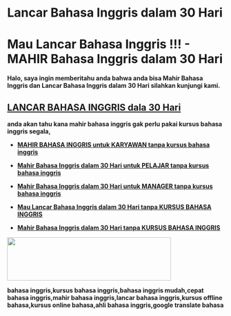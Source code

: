 # Lancar Bahasa Inggris dalam 30 Hari

<h1><strong>Mau Lancar Bahasa Inggris !!! - MAHIR Bahasa Inggris dalam 30 Hari<strong></h1>
<p>Halo, saya ingin memberitahu anda bahwa  anda bisa <b>Mahir Bahasa Inggris</d> dan <b>Lancar Bahasa Inggris</d> dalam <b>30 Hari</d> silahkan kunjungi kami.

<h2><a href="http://bit.ly/Daftar-BahasaInggrisTeam" title="LANCAR BAHASA INGGRIS dala 30 Hari" target="_blank">LANCAR BAHASA INGGRIS dala 30 Hari</a></h2>

<p>anda akan tahu kana mahir bahasa inggris gak perlu pakai kursus bahasa inggris segala,<br/>

- <a href="https://youtu.be/3HA6xmEowW4" title="MAHIR BAHASA INGGRIS untuk KARYAWAN tanpa kursus bahasa inggris" target="_blank">MAHIR BAHASA INGGRIS untuk KARYAWAN tanpa kursus bahasa inggris
</a><br/>

- <a href="https://youtu.be/dkcqha775z8" title="Mahir Bahasa Inggris dalam 30 Hari untuk PELAJAR tanpa kursus bahasa inggris" target="_blank">Mahir Bahasa Inggris dalam 30 Hari untuk PELAJAR tanpa kursus bahasa inggris</a><br/>

- <a href="https://youtu.be/GS3_Tfsrf00" title="Mahir Bahasa Inggris dalam 30 Hari untuk MANAGER tanpa kursus bahasa inggris" target="_blank">Mahir Bahasa Inggris dalam 30 Hari untuk MANAGER tanpa kursus bahasa inggris</a><br/>

- <a href="https://youtu.be/3uLiVwUqO3o" title="Mau Lancar Bahasa Inggris dalam 30 Hari tanpa KURSUS BAHASA INGGRIS" target="_blank">Mau Lancar Bahasa Inggris dalam 30 Hari tanpa KURSUS BAHASA INGGRIS</a><br/>

- <a href="https://youtu.be/DMWrRmqu7VE" title="Mahir Bahasa Inggris dalam 30 Hari tanpa KURSUS BAHASA INGGRIS" target="_blank">Mahir Bahasa Inggris dalam 30 Hari tanpa KURSUS BAHASA INGGRIS</a><br/>

</p>

<p><a href="http://bit.ly/MahirBahasaInggris30Hari
" title="Mahir Bahasa Inggris dalam 30 Hari" target="_blank"><img style="vertical-align: middle;" src="https://i.imgur.com/pBj3Onn.gif" alt="" width="380" height="100" /></a></p>


bahasa inggris,kursus bahasa inggris,bahasa inggris mudah,cepat bahasa inggris,mahir bahasa inggris,lancar bahasa inggris,kursus offline bahasa,kursus online bahasa,ahli bahasa inggris,google translate bahasa

